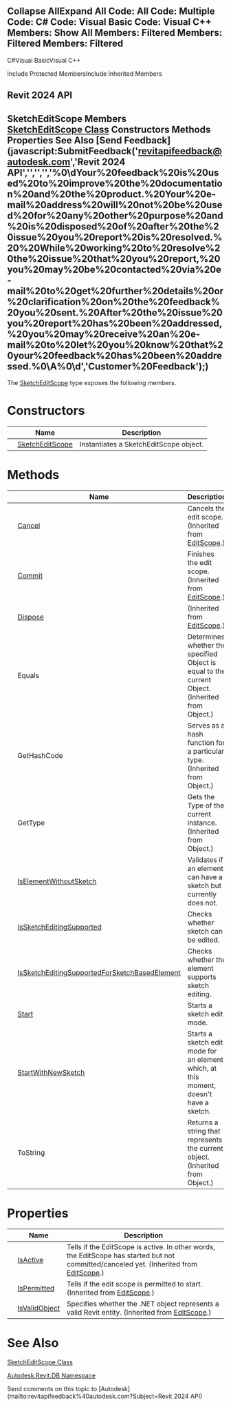 ﻿

Collapse AllExpand All Code: All Code: Multiple Code: C# Code: Visual Basic Code: Visual C++  Members: Show All Members: Filtered Members: Filtered Members: Filtered   
---  
  
C#Visual BasicVisual C++

Include Protected MembersInclude Inherited Members

Revit 2024 API  
---  
SketchEditScope Members  
[SketchEditScope Class](8538b361-08df-9fd2-93bb-1790a09130f7.md) Constructors Methods Properties See Also [Send Feedback](javascript:SubmitFeedback\('revitapifeedback@autodesk.com','Revit 2024 API','','','','%0\\dYour%20feedback%20is%20used%20to%20improve%20the%20documentation%20and%20the%20product.%20Your%20e-mail%20address%20will%20not%20be%20used%20for%20any%20other%20purpose%20and%20is%20disposed%20of%20after%20the%20issue%20you%20report%20is%20resolved.%20%20While%20working%20to%20resolve%20the%20issue%20that%20you%20report,%20you%20may%20be%20contacted%20via%20e-mail%20to%20get%20further%20details%20or%20clarification%20on%20the%20feedback%20you%20sent.%20After%20the%20issue%20you%20report%20has%20been%20addressed,%20you%20may%20receive%20an%20e-mail%20to%20let%20you%20know%20that%20your%20feedback%20has%20been%20addressed.%0\\A%0\\d','Customer%20Feedback'\);)  
---  
  
The [SketchEditScope](8538b361-08df-9fd2-93bb-1790a09130f7.md) type exposes the following members.

# Constructors

|  | Name | Description |
| --- | --- | --- |
|  | [SketchEditScope](897869be-343e-4dc1-323d-717336374b00.md) | Instantiates a SketchEditScope object. |
  
# Methods

|  | Name | Description |
| --- | --- | --- |
|  | [Cancel](7d36a76e-dc13-c17e-b999-891c9c6fe4df.md) | Cancels the edit scope.  (Inherited from [EditScope](bac11282-3a3b-953e-8bc4-960c62da4946.md).) |
|  | [Commit](c82741e1-58b8-ee1f-7deb-1764af63f37a.md) | Finishes the edit scope.  (Inherited from [EditScope](bac11282-3a3b-953e-8bc4-960c62da4946.md).) |
|  | [Dispose](a42bd333-2276-0df4-2ecc-17f04671a840.md) | (Inherited from [EditScope](bac11282-3a3b-953e-8bc4-960c62da4946.md).) |
|  | Equals | Determines whether the specified Object is equal to the current Object. (Inherited from Object.) |
|  | GetHashCode | Serves as a hash function for a particular type.  (Inherited from Object.) |
|  | GetType | Gets the Type of the current instance. (Inherited from Object.) |
|  | [IsElementWithoutSketch](ca9debb4-73b6-ce7c-742a-f7a8ab0588da.md) | Validates if an element can have a sketch but currently does not. |
|  | [IsSketchEditingSupported](1357d62d-1b59-f552-ec7b-36cda2127e41.md) | Checks whether sketch can be edited. |
|  | [IsSketchEditingSupportedForSketchBasedElement](4b851561-91b8-291e-ce3d-02dd0467152d.md) | Checks whether the element supports sketch editing. |
|  | [Start](73819f41-6564-48ce-9f00-25f5b74d41b2.md) | Starts a sketch edit mode. |
|  | [StartWithNewSketch](4150d043-a5bf-60ba-b986-11f1dc01eedf.md) | Starts a sketch edit mode for an element which, at this moment, doesn't have a sketch. |
|  | ToString | Returns a string that represents the current object. (Inherited from Object.) |
  
# Properties

|  | Name | Description |
| --- | --- | --- |
|  | [IsActive](b4387ada-7b23-edd0-3836-f7faf47d021e.md) | Tells if the EditScope is active. In other words, the EditScope has started but not committed/canceled yet.  (Inherited from [EditScope](bac11282-3a3b-953e-8bc4-960c62da4946.md).) |
|  | [IsPermitted](addcb3c7-f761-723c-de17-d9abbefde247.md) | Tells if the edit scope is permitted to start.  (Inherited from [EditScope](bac11282-3a3b-953e-8bc4-960c62da4946.md).) |
|  | [IsValidObject](2ae83145-b34a-1830-68a0-e488e216fdb0.md) | Specifies whether the .NET object represents a valid Revit entity.  (Inherited from [EditScope](bac11282-3a3b-953e-8bc4-960c62da4946.md).) |
  
# See Also

[SketchEditScope Class](8538b361-08df-9fd2-93bb-1790a09130f7.md)

[Autodesk.Revit.DB Namespace](87546ba7-461b-c646-cbb1-2cb8f5bff8b2.md)

Send comments on this topic to [Autodesk](mailto:revitapifeedback%40autodesk.com?Subject=Revit 2024 API)